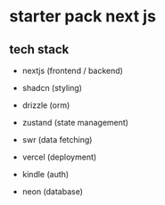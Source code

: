 # starter pack next js

## tech stack

- nextjs (frontend / backend)
- shadcn (styling)
- drizzle (orm)
- zustand (state management)
- swr (data fetching)

- vercel (deployment)
- kindle (auth)
- neon (database)